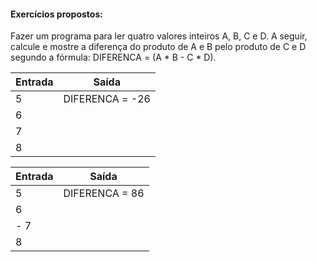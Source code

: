 #### Exercícios propostos:

Fazer um programa para ler quatro valores inteiros A, B, C e D. A seguir, calcule e mostre a diferença do produto
de A e B pelo produto de C e D segundo a fórmula: DIFERENCA = (A * B - C * D).

| Entrada | Saída | 
|---------|-------|
|  5     |  DIFERENCA = -26 |
|  6     |
|  7     |
|  8     |

| Entrada | Saída | 
|---------|-------|
|  5     |  DIFERENCA = 86 |
|  6     |
|  - 7     |
|  8     |





